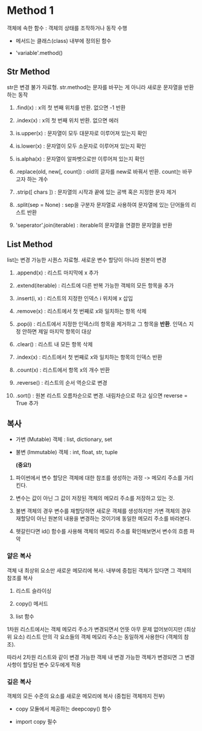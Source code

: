 # Method 1 
객체에 속한 함수 : 객체의 상태를 조작하거나 동작 수행

- 메서드는 클래스(class) 내부에 정의된 함수

- 'variable'.method()

## Str Method
str은 변경 불가 자료형. str.method는 문자를 바꾸는 게 아니라 새로운 문자열을 반환하는 동작

1. .find(x) : x의 첫 번째 위치를 반환. 없으면 -1 반환

2. .index(x) : x의 첫 번째 위치 반환. 없으면 에러

3. is.upper(x) : 문자열이 모두 대문자로 이루어져 있는지 확인

4. is.lower(x) : 문자열이 모두 소문자로 이루어져 있는지 확인

5. is.alpha(x) : 문자열이 알파벳으로만 이루어져 있는지 확인

6. .replace(old, new[, count]) : old의 글자를 new로 바꿔서 반환. count는 바꾸고자 하는 개수

7. .strip([ chars ]) : 문자열의 시작과 끝에 있는 공백 혹은 지정한 문자 제거

8. .split(sep = None) : sep을 구분자 문자열로 사용하여 문자열에 있는 단어들의 리스트 반환

9. 'seperator'.join(iterable) : iterable의 문자열을 연결한 문자열을 반환

## List Method
list는 변경 가능한 시퀀스 자료형. 새로운 변수 할당이 아니라 원본이 변경

1. .append(x) : 리스트 마지막에 x 추가

2. .extend(iterable) : 리스트에 다른 반복 가능한 객체의 모든 항목을 추가

3. .insert(i, x) : 리스트의 지정한 인덱스 i 위치에 x 삽입

4. .remove(x) : 리스트에서 첫 번째로 x와 일치하는 항목 삭제

5. .pop(i) : 리스트에서 지정한 인덱스i의 항목을 제거하고 그 항목을 **반환**. 인덱스 지정 안하면 제일 마지막 항목이 대상

6. .clear() : 리스트 내 모든 항목 삭제

7. .index(x) : 리스트에서 첫 번째로 x와 일치하는 항목의 인덱스 반환

8. .count(x) : 리스트에서 항목 x의 개수 반환

9. .reverse() : 리스트의 순서 역순으로 변경

10. .sort() : 원본 리스트 오름차순으로 변경. 내림차순으로 하고 싶으면 reverse = True 추가

## 복사

- 가변 (Mutable) 객체 : list, dictionary, set

- 불변 (Immutable) 객체 : int, float, str, tuple


    **(중요!)** 
1. 파이썬에서 변수 할당은 객체에 대한 참조를 생성하는 과정 -> 메모리 주소를 가리킨다.

2. 변수는 값이 아닌 그 값이 저장된 객체의 메모리 주소를 저장하고 있는 것. 

3. 불변 객체의 경우 변수를 재할당하면 새로운 객체를 생성하지만 가변 객체의 경우 재할당이 아닌 원본의 내용을 변경하는 것이기에 동일한 메모리 주소를 바라본다.

4. 헷갈린다면 id() 함수를 사용해 객체의 메모리 주소를 확인해보면서 변수의 흐름 파악

### 얕은 복사
객체 내 최상위 요소만 새로운 메모리에 복사. 내부에 중첩된 객체가 있다면 그 객체의 참조를 복사

1. 리스트 슬라이싱

2. copy() 메서드

3. list 함수

1차원 리스트에서는 객체 메모리 주소가 변경되면서 언뜻 아무 문제 없어보이지만 (최상위 요소) 리스트 안의 각 요소들의 객체 메모리 주소는 동일하게 사용한다 (객체의 참조). 

따라서 2차원 리스트와 같이 변경 가능한 객체 내 변경 가능한 객체가 변경되면 그 변경 사항이 할당된 변수 모두에게 적용

### 깊은 복사
객체의 모든 수준의 요소를 새로운 메모리에 복사 (중첩된 객체까지 전부)

- copy 모듈에서 제공하는 deepcopy() 함수

- import copy 필수